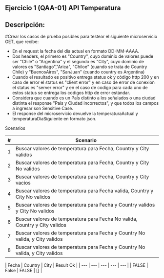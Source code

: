 ## Ejercicio 1 (QAA-01) API Temperatura

## Descripción:

#Crear los casos de prueba posibles para testear el siguiente microservicio GET, que recibe:

- En el request la fecha del día actual en formato DD-MM-AAAA.
- Dos headers, el primero es "Country", cuyo dominio de valores puede ser "Chile" o "Argentina" y el segundo es "City", cuyo dominio de valores es "Santiago","Arica", "Chiloe" (cuando se trata de Country Chile) y "BuenosAires", "SanJuan" (cuando country es Argentina)
- Cuando el resultado es positivo entrega status ok y código http 200 y en caso de error el status es "client error" y en caso de error de conexion el status es "server error" y en el caso de codigo para cada uno de estos status se entrega los codigos http de error estándar.
- Considera que cuando es un País distinto a los señalados o una ciudad distinta el response "País y Ciudad incorrectos", y que todos los campos a ingresar son Sensitive Case.
- El response del microservicio devuelve la temperaturaActual y temperaturaDiaSiguiente en formato json.

Scenarios

| # | Scenario |
| --- | --- |
| 1 | Buscar valores de temperatura para Fecha, Country y City validos |
| 2 | Buscar valores de temperatura para Fecha, Country y City No validos |
| 3 | Buscar valores de temperatura para Fecha, Country y City vacios |
| 4 | Buscar valores de temperatura para Fecha valida, Country y City No validos |
| 5 | Buscar valores de temperatura para Fecha y Country validos y City No validos |
| 6 | Buscar valores de temperatura para Fecha No valida, Country y City validos |
| 7 | Buscar valores de temperatura para Fecha y Country No valida,  y City validos |
| 8 | Buscar valores de temperatura para Fecha y Country No valida,  y City validos |

| Fecha | Country | City | Result Ok |
| --- | --- | --- | --- | --- |
| FALSE | False | FALSE | [] |
